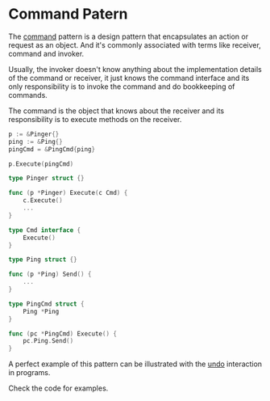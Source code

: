 # Command Patern

The [command](https://www.geeksforgeeks.org/command-pattern/) pattern is a design pattern that encapsulates an action or request as an object. And it's commonly associated with terms like receiver, command and invoker.

Usually, the invoker doesn't know anything about the implementation details of the command or receiver, it just knows the command interface and its only responsibility is to invoke the command and do bookkeeping of commands.

The command is the object that knows about the receiver and its responsibility is to execute methods on the receiver.

```go
p := &Pinger{}
ping := &Ping{}
pingCmd = &PingCmd{ping}

p.Execute(pingCmd)

type Pinger struct {}

func (p *Pinger) Execute(c Cmd) {
    c.Execute()
    ...
}

type Cmd interface {
    Execute()
}

type Ping struct {}

func (p *Ping) Send() {
    ...
}

type PingCmd struct {
    Ping *Ping
}

func (pc *PingCmd) Execute() {
    pc.Ping.Send()
}
```

A perfect example of this pattern can be illustrated with the [undo](https://en.wikipedia.org/wiki/Undo) interaction in programs.

Check the code for examples.
